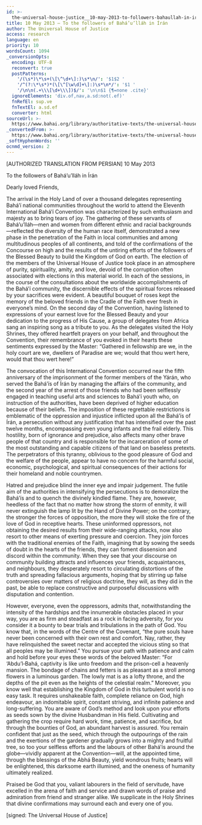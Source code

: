 ```yaml
---
id: >-
  the-universal-house-justice__10-may-2013-to-followers-bahaullah-in-iran__3053577214__en
title: 10 May 2013 – To the followers of Bahá’u’lláh in Írán
author: The Universal House of Justice
access: research
language: en
priority: 10
wordsCount: 1094
_conversionOpts:
  encoding: UTF-8
  reconvert: true
  postPatterns:
    '/(\s*)\*\s+(\[\^\d+\]:)\s*\n/': '$1$2 '
    '/^(?:\*\s*)*(\[\^[\w\d]+\]:)\s*\n*/': '$1 '
    '/\n\n(.+\\\[\d+\\\])$/': '\n\n$1 {¶=none .cite}'
  ignoreElements: 'div.of,nav,a.sd:not(.ef)'
  fnRefEl: sup.ve
  fnTextEl: a.sd.ef
  converter: html
sourceUrl: >-
  https://www.bahai.org/library/authoritative-texts/the-universal-house-of-justice/messages/20130510_001/20130510_001.xhtml
_convertedFrom: >-
  https://www.bahai.org/library/authoritative-texts/the-universal-house-of-justice/messages/20130510_001/20130510_001.xhtml
_softHyphenWords: ''
ocnmd_version: 2
---
```

\[AUTHORIZED TRANSLATION FROM PERSIAN\]
10 May 2013

To the followers of Bahá’u’lláh in Írán

Dearly loved Friends,

The arrival in the Holy Land of over a thousand delegates representing Bahá’í national communities throughout the world to attend the Eleventh International Bahá’í Convention was characterized by such enthusiasm and majesty as to bring tears of joy. The gathering of these servants of Bahá’u’lláh—men and women from different ethnic and racial backgrounds—reflected the diversity of the human race itself, demonstrated a new phase in the penetration of the Faith in local communities and among multitudinous peoples of all continents, and told of the confirmations of the Concourse on high and the results of the untiring efforts of the followers of the Blessed Beauty to build the Kingdom of God on earth. The election of the members of the Universal House of Justice took place in an atmosphere of purity, spirituality, amity, and love, devoid of the corruption often associated with elections in this material world. In each of the sessions, in the course of the consultations about the worldwide accomplishments of the Bahá’í community, the discernible effects of the spiritual forces released by your sacrifices were evident. A beautiful bouquet of roses kept the memory of the beloved friends in the Cradle of the Faith ever fresh in everyone’s mind. On the second day of the Convention, having listened to expressions of your earnest love for the Blessed Beauty and your dedication to the progress of His Cause, a group of delegates from Africa sang an inspiring song as a tribute to you. As the delegates visited the Holy Shrines, they offered heartfelt prayers on your behalf, and throughout the Convention, their remembrance of you evoked in their hearts these sentiments expressed by the Master: “Gathered in fellowship are we, in the holy court are we, dwellers of Paradise are we; would that thou wert here, would that thou wert here!”

The convocation of this International Convention occurred near the fifth anniversary of the imprisonment of the former members of the Yárán, who served the Bahá’ís of Írán by managing the affairs of the community, and the second year of the arrest of those friends who had been selflessly engaged in teaching useful arts and sciences to Bahá’í youth who, on instruction of the authorities, have been deprived of higher education because of their beliefs. The imposition of these regrettable restrictions is emblematic of the oppression and injustice inflicted upon all the Bahá’ís of Írán, a persecution without any justification that has intensified over the past twelve months, encompassing even young infants and the frail elderly. This hostility, born of ignorance and prejudice, also affects many other brave people of that country and is responsible for the incarceration of some of the most outstanding and capable citizens of that land on baseless pretexts. The perpetrators of this tyranny, oblivious to the good pleasure of God and the welfare of the people, appear to have no concern for the harmful social, economic, psychological, and spiritual consequences of their actions for their homeland and noble countrymen.

Hatred and prejudice blind the inner eye and impair judgement. The futile aim of the authorities in intensifying the persecutions is to demoralize the Bahá’ís and to quench the divinely kindled flame. They are, however, heedless of the fact that no matter how strong the storm of enmity, it will never extinguish the lamp lit by the Hand of Divine Power; on the contrary, the stronger the forces of opposition, the more they will stoke the fire of the love of God in receptive hearts. These uninformed oppressors, not obtaining the desired results from their wide-ranging attacks, now also resort to other means of exerting pressure and coercion. They join forces with the traditional enemies of the Faith, imagining that by sowing the seeds of doubt in the hearts of the friends, they can foment dissension and discord within the community. When they see that your discourse on community building attracts and influences your friends, acquaintances, and neighbours, they desperately resort to circulating distortions of the truth and spreading fallacious arguments, hoping that by stirring up false controversies over matters of religious doctrine, they will, as they did in the past, be able to replace constructive and purposeful discussions with disputation and contention.

However, everyone, even the oppressors, admits that, notwithstanding the intensity of the hardships and the innumerable obstacles placed in your way, you are as firm and steadfast as a rock in facing adversity, for you consider it a bounty to bear trials and tribulations in the path of God. You know that, in the words of the Centre of the Covenant, “the pure souls have never been concerned with their own rest and comfort. Nay, rather, they have relinquished the sweet nectar and accepted the vicious sting so that all peoples may be illumined.” You pursue your path with patience and calm and hold before your eyes these words of the beloved Master: “For ‘Abdu’l‑Bahá, captivity is like unto freedom and the prison-cell a heavenly mansion. The bondage of chains and fetters is as pleasant as a stroll among flowers in a luminous garden. The lowly mat is as a lofty throne, and the depths of the pit even as the heights of the celestial realm.” Moreover, you know well that establishing the Kingdom of God in this turbulent world is no easy task. It requires unshakeable faith, complete reliance on God, high endeavour, an indomitable spirit, constant striving, and infinite patience and long-suffering. You are aware of God’s method and look upon your efforts as seeds sown by the divine Husbandman in His field. Cultivating and gathering the crop require hard work, time, patience, and sacrifice, but through the bounties of God, an abundant harvest is assured. You remain confident that just as the seed, which through the outpourings of the rain and the exertions of the gardener gradually grows into a mighty and fruitful tree, so too your selfless efforts and the labours of other Bahá’ís around the globe—vividly apparent at the Convention—will, at the appointed time, through the blessings of the Abhá Beauty, yield wondrous fruits; hearts will be enlightened, this darksome earth illumined, and the oneness of humanity ultimately realized.

Praised be God that you, valiant labourers in the field of servitude, have excelled in the arena of faith and service and drawn words of praise and admiration from friend and stranger alike. We supplicate in the Holy Shrines that divine confirmations may surround each and every one of you.

\[signed: The Universal House of Justice\]
